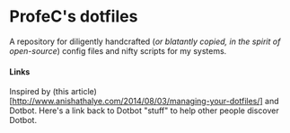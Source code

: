 # ProfeC's dotfiles

A repository for diligently handcrafted (_or blatantly copied, in the spirit of open-source_) config files and nifty scripts for my systems.

#### Links

Inspired by (this article)[http://www.anishathalye.com/2014/08/03/managing-your-dotfiles/] and Dotbot. Here's a link back to
Dotbot "stuff" to help other people discover Dotbot.

[dotbot]: https://github.com/anishathalye/dotbot
[fork]: https://github.com/anishathalye/dotfiles_template/fork
[anishathalye_dotfiles]: https://github.com/anishathalye/dotfiles